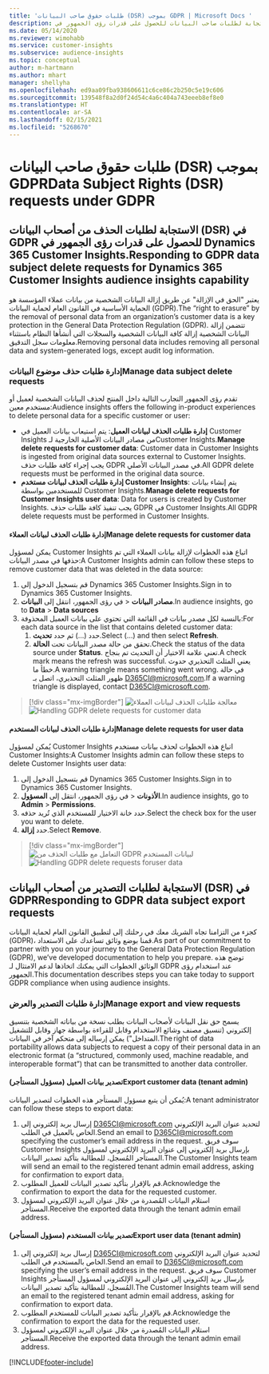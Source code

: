 ```yaml
---
title: 'طلبات حقوق صاحب البيانات (DSR) بموجب GDPR | Microsoft Docs '
description: الاستجابة لطلبات صاحب البيانات للحصول على قدرات رؤى الجمهور في Dynamics 365 Customer Insights.
ms.date: 05/14/2020
ms.reviewer: wimohabb
ms.service: customer-insights
ms.subservice: audience-insights
ms.topic: conceptual
author: m-hartmann
ms.author: mhart
manager: shellyha
ms.openlocfilehash: ed9aa09fba938606611c6ce86c2b250c5e19c606
ms.sourcegitcommit: 139548f8a2d0f24d54c4a6c404a743eeeb8ef8e0
ms.translationtype: HT
ms.contentlocale: ar-SA
ms.lasthandoff: 02/15/2021
ms.locfileid: "5268670"
---
```

# <a name="data-subject-rights-dsr-requests-under-gdpr"></a><span data-ttu-id="728ac-103">طلبات حقوق صاحب البيانات (DSR) بموجب GDPR</span><span class="sxs-lookup"><span data-stu-id="728ac-103">Data Subject Rights (DSR) requests under GDPR</span></span>

## <a name="responding-to-gdpr-data-subject-delete-requests-for-dynamics-365-customer-insights-audience-insights-capability"></a><span data-ttu-id="728ac-104">الاستجابة لطلبات الحذف من أصحاب البيانات (DSR) في GDPR للحصول على قدرات رؤى الجمهور في Dynamics 365 Customer Insights.</span><span class="sxs-lookup"><span data-stu-id="728ac-104">Responding to GDPR data subject delete requests for Dynamics 365 Customer Insights audience insights capability</span></span>

<span data-ttu-id="728ac-105">يعتبر "الحق في الإزالة" عن طريق إزالة البيانات الشخصية من بيانات عملاء المؤسسة هو الحماية الأساسية في القانون العام لحماية البيانات (GDPR).</span><span class="sxs-lookup"><span data-stu-id="728ac-105">The “right to erasure” by the removal of personal data from an organization’s customer data is a key protection in the General Data Protection Regulation (GDPR).</span></span> <span data-ttu-id="728ac-106">تتضمن إزالة البيانات الشخصية إزالة كافة البيانات الشخصية والسجلات التي أنشأها النظام باستثناء معلومات سجل التدقيق.</span><span class="sxs-lookup"><span data-stu-id="728ac-106">Removing personal data includes removing all personal data and system-generated logs, except audit log information.</span></span>

### <a name="manage-data-subject-delete-requests"></a><span data-ttu-id="728ac-107">إدارة طلبات حذف موضوع البيانات</span><span class="sxs-lookup"><span data-stu-id="728ac-107">Manage data subject delete requests</span></span>

<span data-ttu-id="728ac-108">تقدم رؤى الجمهور التجارب التالية داخل المنتج لحذف البيانات الشخصية لعميل أو مستخدم معين:</span><span class="sxs-lookup"><span data-stu-id="728ac-108">Audience insights offers the following in-product experiences to delete personal data for a specific customer or user:</span></span>

- <span data-ttu-id="728ac-109">**إدارة طلبات الحذف لبيانات العميل**: يتم استيعاب بيانات العميل في Customer Insights من مصادر البيانات الأصلية الخارجية لـCustomer Insights.</span><span class="sxs-lookup"><span data-stu-id="728ac-109">**Manage delete requests for customer data**: Customer data in Customer Insights is ingested from original data sources external to Customer Insights.</span></span> <span data-ttu-id="728ac-110">يجب إجراء كافة طلبات حذف GDPR في مصدر البيانات الأصلي.</span><span class="sxs-lookup"><span data-stu-id="728ac-110">All GDPR delete requests must be performed in the original data source.</span></span>
- <span data-ttu-id="728ac-111">**إدارة طلبات الحذف لبيانات مستخدم Customer Insights**: يتم إنشاء بيانات للمستخدمين بواسطة Customer Insights.</span><span class="sxs-lookup"><span data-stu-id="728ac-111">**Manage delete requests for Customer Insights user data**: Data for users is created by Customer Insights.</span></span> <span data-ttu-id="728ac-112">يجب تنفيذ كافة طلبات حذف GDPR في Customer Insights.</span><span class="sxs-lookup"><span data-stu-id="728ac-112">All GDPR delete requests must be performed in Customer Insights.</span></span>

#### <a name="manage-delete-requests-for-customer-data"></a><span data-ttu-id="728ac-113">إدارة طلبات الحذف لبيانات العملاء</span><span class="sxs-lookup"><span data-stu-id="728ac-113">Manage delete requests for customer data</span></span>

<span data-ttu-id="728ac-114">يمكن لمسؤول Customer Insights اتباع هذه الخطوات لإزالة بيانات العملاء التي تم حذفها في مصدر البيانات:</span><span class="sxs-lookup"><span data-stu-id="728ac-114">A Customer Insights admin can follow these steps to remove customer data that was deleted in the data source:</span></span>

1. <span data-ttu-id="728ac-115">قم بتسجيل الدخول إلى Dynamics 365 Customer Insights.</span><span class="sxs-lookup"><span data-stu-id="728ac-115">Sign in to Dynamics 365 Customer Insights.</span></span>
2. <span data-ttu-id="728ac-116">في رؤى الجمهور، انتقل إلى **البيانات‏‎** > **مصادر البيانات**.</span><span class="sxs-lookup"><span data-stu-id="728ac-116">In audience insights, go to **Data** > **Data sources**</span></span>
3. <span data-ttu-id="728ac-117">بالنسبة لكل مصدر بيانات في القائمة التي تحتوي على بيانات العميل المحذوفة:</span><span class="sxs-lookup"><span data-stu-id="728ac-117">For each data source in the list that contains deleted customer data:</span></span>
   1. <span data-ttu-id="728ac-118">حدد (...) ثم حدد **تحديث**.</span><span class="sxs-lookup"><span data-stu-id="728ac-118">Select (...) and then select **Refresh**.</span></span>
   2. <span data-ttu-id="728ac-119">تحقق من حالة مصدر البيانات تحت **الحالة**.</span><span class="sxs-lookup"><span data-stu-id="728ac-119">Check the status of the data source under **Status**.</span></span> <span data-ttu-id="728ac-120">تعني علامة الاختيار أن التحديث تم بنجاح.</span><span class="sxs-lookup"><span data-stu-id="728ac-120">A check mark means the refresh was successful.</span></span> <span data-ttu-id="728ac-121">يعني المثلث التحذيري حدوث خطأ ما.</span><span class="sxs-lookup"><span data-stu-id="728ac-121">A warning triangle means something went wrong.</span></span> <span data-ttu-id="728ac-122">في حالة ظهور المثلث التحذيري، اتصل بـ D365CI@microsoft.com.</span><span class="sxs-lookup"><span data-stu-id="728ac-122">If a warning triangle is displayed, contact D365CI@microsoft.com.</span></span>

> [!div class="mx-imgBorder"]
> <span data-ttu-id="728ac-123">![معالجة طلبات الحذف لبيانات العملاء](media/gdpr-data-sources.png "معالجة طلبات الحذف لبيانات العملاء")</span><span class="sxs-lookup"><span data-stu-id="728ac-123">![Handling GDPR delete requests for customer data](media/gdpr-data-sources.png "Handling GDPR delete requests for customer data")</span></span>

#### <a name="manage-delete-requests-for-user-data"></a><span data-ttu-id="728ac-124">إدارة طلبات الحذف لبيانات المستخدم</span><span class="sxs-lookup"><span data-stu-id="728ac-124">Manage delete requests for user data</span></span>

<span data-ttu-id="728ac-125">يُمكن لمسؤول Customer Insights اتباع هذه الخطوات لحذف بيانات مستخدم Customer Insights:</span><span class="sxs-lookup"><span data-stu-id="728ac-125">A Customer Insights admin can follow these steps to delete Customer Insights user data:</span></span>

1. <span data-ttu-id="728ac-126">قم بتسجيل الدخول إلى Dynamics 365 Customer Insights.</span><span class="sxs-lookup"><span data-stu-id="728ac-126">Sign in to Dynamics 365 Customer Insights.</span></span>
2. <span data-ttu-id="728ac-127">في رؤى الجمهور، انتقل إلى **المسؤول‏‎** > **الأذونات**.</span><span class="sxs-lookup"><span data-stu-id="728ac-127">In audience insights, go to **Admin** > **Permissions**.</span></span>
3. <span data-ttu-id="728ac-128">حدد خانة الاختيار للمستخدم الذي تُريد حذفه.</span><span class="sxs-lookup"><span data-stu-id="728ac-128">Select the check box for the user you want to delete.</span></span>
4. <span data-ttu-id="728ac-129">حدد **إزالة**.</span><span class="sxs-lookup"><span data-stu-id="728ac-129">Select **Remove**.</span></span>

> [!div class="mx-imgBorder"]
> <span data-ttu-id="728ac-130">![التعامل مع طلبات الحذف من GDPR لبيانات المستخدم](media/gdpr-permissions.png "التعامل مع طلبات الحذف من GDPR لبيانات المستخدم")</span><span class="sxs-lookup"><span data-stu-id="728ac-130">![Handling GDPR delete requests foruser data](media/gdpr-permissions.png "Handling GDPR delete requests for user data")</span></span>

## <a name="responding-to-gdpr-data-subject-export-requests"></a><span data-ttu-id="728ac-131">الاستجابة لطلبات التصدير من أصحاب البيانات (DSR) في GDPR</span><span class="sxs-lookup"><span data-stu-id="728ac-131">Responding to GDPR data subject export requests</span></span>

<span data-ttu-id="728ac-132">كجزء من التزامنا تجاه الشريك معك في رحلتك إلى لتطبيق القانون العام لحماية البيانات (GDPR)، قمنا بوضع وثائق تساعدك على الاستعداد.</span><span class="sxs-lookup"><span data-stu-id="728ac-132">As part of our commitment to partner with you on your journey to the General Data Protection Regulation (GDPR), we’ve developed documentation to help you prepare.</span></span> <span data-ttu-id="728ac-133">توضح هذه الوثائق الخطوات التي يمكنك اتخاذها لدعم الامتثال لـ GDPR عند استخدام رؤى الجمهور.</span><span class="sxs-lookup"><span data-stu-id="728ac-133">This documentation describes steps you can take today to support GDPR compliance when using audience insights.</span></span>

### <a name="manage-export-and-view-requests"></a><span data-ttu-id="728ac-134">إدارة طلبات التصدير والعرض</span><span class="sxs-lookup"><span data-stu-id="728ac-134">Manage export and view requests</span></span>

<span data-ttu-id="728ac-135">يسمح حق نقل البيانات لأصحاب البيانات بطلب نسخة من بياناته الشخصية بتنسيق إلكتروني (تنسيق مصنف وشائع الاستخدام وقابل للقراءة بواسطة جهاز وقابل للتشغيل المتداخل") يمكن إرساله إلى متحكم آخر في البيانات.</span><span class="sxs-lookup"><span data-stu-id="728ac-135">The right of data portability allows data subjects to request a copy of their personal data in an electronic format (a “structured, commonly used, machine readable, and interoperable format”) that can be transmitted to another data controller.</span></span>

#### <a name="export-customer-data-tenant-admin"></a><span data-ttu-id="728ac-136">تصدير بيانات العميل (مسؤول المستأجر)</span><span class="sxs-lookup"><span data-stu-id="728ac-136">Export customer data (tenant admin)</span></span>

<span data-ttu-id="728ac-137">يُمكن أن يتبع مسؤول المستأجر هذه الخطوات لتصدير البيانات:</span><span class="sxs-lookup"><span data-stu-id="728ac-137">A tenant administrator can follow these steps to export data:</span></span>

1. <span data-ttu-id="728ac-138">إرسال بريد إلكتروني إلى D365CI@microsoft.com لتحديد عنوان البريد الإلكتروني الخاص بالعميل في الطلب.</span><span class="sxs-lookup"><span data-stu-id="728ac-138">Send an email to D365CI@microsoft.com specifying the customer’s email address in the request.</span></span> <span data-ttu-id="728ac-139">سوف فريق Customer Insights بإرسال بريد إلكتروني إلى عنوان البريد الإلكتروني لمسؤول المستأجر المُسجل، للمطالبة بتأكيد تصدير البيانات.</span><span class="sxs-lookup"><span data-stu-id="728ac-139">The Customer Insights team will send an email to the registered tenant admin email address, asking for confirmation to export data.</span></span>
2. <span data-ttu-id="728ac-140">قم بالإقرار بتأكيد تصدير البيانات للعميل المطلوب.</span><span class="sxs-lookup"><span data-stu-id="728ac-140">Acknowledge the confirmation to export the data for the requested customer.</span></span>
3. <span data-ttu-id="728ac-141">استلام البيانات المُصدرة من خلال عنوان البريد الإلكتروني لمسؤول المستأجر.</span><span class="sxs-lookup"><span data-stu-id="728ac-141">Receive the exported data through the tenant admin email address.</span></span>

#### <a name="export-user-data-tenant-admin"></a><span data-ttu-id="728ac-142">تصدير بيانات المستخدم (مسؤول المستأجر)</span><span class="sxs-lookup"><span data-stu-id="728ac-142">Export user data (tenant admin)</span></span>

1. <span data-ttu-id="728ac-143">إرسال بريد إلكتروني إلى D365CI@microsoft.com لتحديد عنوان البريد الإلكتروني الخاص بالمستخدم في الطلب.</span><span class="sxs-lookup"><span data-stu-id="728ac-143">Send an email to D365CI@microsoft.com specifying the user’s email address in the request.</span></span> <span data-ttu-id="728ac-144">سوف فريق Customer Insights بإرسال بريد إلكتروني إلى عنوان البريد الإلكتروني لمسؤول المستأجر المُسجل، للمطالبة بتأكيد تصدير البيانات.</span><span class="sxs-lookup"><span data-stu-id="728ac-144">The Customer Insights team will send an email to the registered tenant admin email address, asking for confirmation to export data.</span></span>
2. <span data-ttu-id="728ac-145">قم بالإقرار بتأكيد تصدير البيانات للمستخدم المطلوب.</span><span class="sxs-lookup"><span data-stu-id="728ac-145">Acknowledge the confirmation to export the data for the requested user.</span></span>
3. <span data-ttu-id="728ac-146">استلام البيانات المُصدرة من خلال عنوان البريد الإلكتروني لمسؤول المستأجر.</span><span class="sxs-lookup"><span data-stu-id="728ac-146">Receive the exported data through the tenant admin email address.</span></span>


[!INCLUDE[footer-include](../includes/footer-banner.md)]